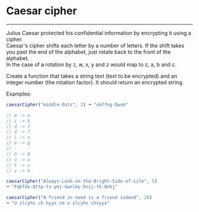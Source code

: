 # Caesar cipher
---
Julius Caesar protected his confidential information by encrypting it using a cipher. <br>
Caesar's cipher shifts each letter by a number of letters. If the shift takes you past the end of the alphabet, just rotate back to the front of the alphabet.<br>
 In the case of a rotation by `3`, w, x, y and z would map to z, a, b and c.

Create a function that takes a string text (text to be encrypted) and an integer number (the rotation factor). It should return an encrypted string.

Examples:
```js
caesarCipher("middle-Outz", 2) ➞ "okffng-Qwvb"

// m -> o
// i -> k
// d -> f
// d -> f
// l -> n
// e -> g
// -    -
// O -> Q
// u -> w
// t -> v
// z -> b

caesarCipher("Always-Look-on-the-Bright-Side-of-Life", 5)
➞ "Fqbfdx-Qttp-ts-ymj-Gwnlmy-Xnij-tk-Qnkj"

caesarCipher("A friend in need is a friend indeed", 20)
➞ "U zlcyhx ch hyyx cm u zlcyhx chxyyx"
```
